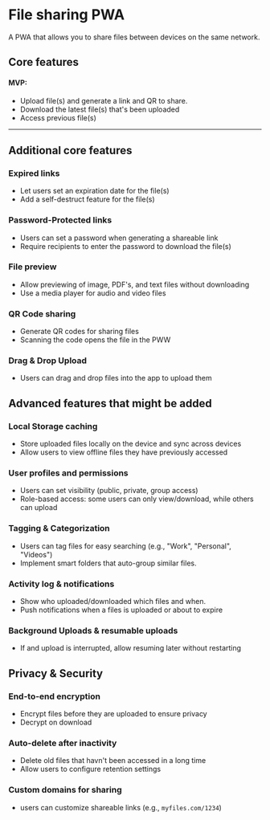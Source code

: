 # File sharing PWA

A PWA that allows you to share files between devices on the same network.

## Core features

#### MVP:

- Upload file(s) and generate a link and QR to share.
- Download the latest file(s) that's been uploaded
- Access previous file(s)

---

## Additional core features

### Expired links

- Let users set an expiration date for the file(s)
- Add a self-destruct feature for the file(s)

### Password-Protected links

- Users can set a password when generating a shareable link
- Require recipients to enter the password to download the file(s)

### File preview

- Allow previewing of image, PDF's, and text files without downloading
- Use a media player for audio and video files

### QR Code sharing

- Generate QR codes for sharing files
- Scanning the code opens the file in the PWW

### Drag & Drop Upload

- Users can drag and drop files into the app to upload them

## Advanced features that might be added

### Local Storage caching

- Store uploaded files locally on the device and sync across devices
- Allow users to view offline files they have previously accessed

### User profiles and permissions

- Users can set visibility (public, private, group access)
- Role-based access: some users can only view/download, while others can upload

### Tagging & Categorization

- Users can tag files for easy searching (e.g., "Work", "Personal", "Videos")
- Implement smart folders that auto-group similar files.

### Activity log & notifications

- Show who uploaded/downloaded which files and when.
- Push notifications when a files is uploaded or about to expire

### Background Uploads & resumable uploads

- If and upload is interrupted, allow resuming later without restarting

## Privacy & Security

### End-to-end encryption

- Encrypt files before they are uploaded to ensure privacy
- Decrypt on download

### Auto-delete after inactivity

- Delete old files that havn't been accessed in a long time
- Allow users to configure retention settings

### Custom domains for sharing

- users can customize shareable links (e.g., `myfiles.com/1234`)
